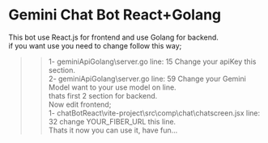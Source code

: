 # Gemini Chat Bot React+Golang
This bot use React.js for frontend and use Golang for backend. <br/>
if you want use you need to change follow this way; <br/>
  >>1- geminiApiGolang\server.go line: 15 Change your apiKey this section. <br/>
  >>2- geminiApiGolang\server.go line: 59 Change your Gemini Model want to your use model on line. <br/>
  >thats first 2 section for backend. <br/>
Now edit frontend; <br/>
  >>1- chatBotReact\vite-project\src\comp\chat\chatscreen.jsx line: 32 change YOUR_FIBER_URL this line. <br/>
 >Thats it now you can use it, have fun... <br/>
  
